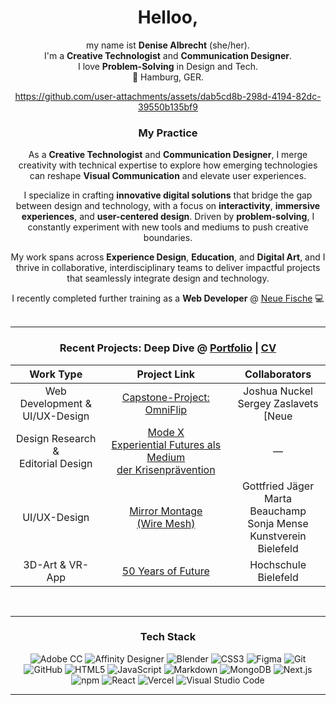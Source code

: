 <div align="center">
  
# Helloo,

my name ist **Denise Albrecht** (she/her). <br>
I'm a **Creative Technologist** and **Communication Designer**. <br>
I love **Problem-Solving** in Design and Tech. <br>
:round_pushpin: Hamburg, GER. <br>

https://github.com/user-attachments/assets/dab5cd8b-298d-4194-82dc-39550b135bf9 

### My Practice

As a **Creative Technologist** and **Communication Designer**, I merge creativity with technical expertise 
to explore how emerging technologies can reshape **Visual Communication** and elevate user experiences.

I specialize in crafting **innovative digital solutions** that bridge the gap between design and technology, 
with a focus on **interactivity**, **immersive experiences**, and **user-centered design**. Driven by **problem-solving**, 
I constantly experiment with new tools and mediums to push creative boundaries.

My work spans across **Experience Design**, **Education**, and **Digital Art**, and I thrive in collaborative, 
interdisciplinary teams to deliver impactful projects that seamlessly integrate design and technology. 

I recently completed further training as a **Web Developer** @ [Neue Fische](https://www.neuefische.de/bootcamp/web-development) 💻 <br><br>

---

### Recent Projects: **Deep Dive** @ [Portfolio](https://www.denise-albrecht.de) | [CV](https://www.denise-albrecht.de/about) 

| Work Type                               | Project Link                                                                                                   | Collaborators                                          |
| :-------------------------------------: | :------------------------------------------------------------------------------------------------------------: | :---------------------------------------------: |
| Web Development & <br> UI/UX-Design          | [Capstone-Project: <br> OmniFlip](https://github.com/denoerss/capstone-project_omni-flip)                                                | Joshua Nuckel <br> Sergey Zaslavets <br> [Neue              |
| Design Research & <br> Editorial Design | [Mode X<br> Experiential Futures als Medium <br> der Krisenprävention](https://www.denise-albrecht.de/mode-x) | ––                                              |
| UI/UX-Design                            | [Mirror Montage <br> (Wire Mesh)](https://www.denise-albrecht.de/mirror-montage-wire-mesh)                     | Gottfried Jäger <br> Marta Beauchamp <br> Sonja Mense <br> Kunstverein Bielefeld  |
| 3D-Art & VR-App                         | [50 Years of Future](https://www.denise-albrecht.de/50-years-of-future)                                      |  Hochschule Bielefeld                         |

<br>

---

### Tech Stack
![Adobe CC](https://img.shields.io/badge/adobe-%23FF0000.svg?style=for-the-badge&logo=adobe&logoColor=white)
![Affinity Designer](https://img.shields.io/badge/affinity%20desginer-%231B72BE.svg?style=for-the-badge&logo=affinity-designer&logoColor=white)
![Blender](https://img.shields.io/badge/blender-%23F5792A.svg?style=for-the-badge&logo=blender&logoColor=white)
![CSS3](https://img.shields.io/badge/css3-%231572B6.svg?style=for-the-badge&logo=css3&logoColor=white)
![Figma](https://img.shields.io/badge/figma-%23F24E1E.svg?style=for-the-badge&logo=figma&logoColor=white)
![Git](https://img.shields.io/badge/Git-F05032.svg?style=for-the-badge&logo=Git&logoColor=white)
![GitHub](https://img.shields.io/badge/GitHub-181717.svg?style=for-the-badge&logo=GitHub&logoColor=white) 
![HTML5](https://img.shields.io/badge/html5-%23E34F26.svg?style=for-the-badge&logo=html5&logoColor=white)
![JavaScript](https://img.shields.io/badge/javascript-%23323330.svg?style=for-the-badge&logo=javascript&logoColor=%23F7DF1E)
![Markdown](https://img.shields.io/badge/Markdown-000000.svg?style=for-the-badge&logo=Markdown&logoColor=white)
![MongoDB](https://img.shields.io/badge/MongoDB-47A248.svg?style=for-the-badge&logo=MongoDB&logoColor=white)
![Next.js](https://img.shields.io/badge/Next.js-000000.svg?style=for-the-badge&logo=nextdotjs&logoColor=white)
![npm](https://img.shields.io/badge/npm-CB3837.svg?style=for-the-badge&logo=npm&logoColor=white) 
![React](https://img.shields.io/badge/React-61DAFB.svg?style=for-the-badge&logo=React&logoColor=black)
![Vercel](https://img.shields.io/badge/Vercel-000000.svg?style=for-the-badge&logo=Vercel&logoColor=white)
![Visual Studio Code]( 	https://img.shields.io/badge/Visual_Studio_Code-0078D4?style=for-the-badge&logo=visual%20studio%20code&logoColor=white)
<br>

---

</div>
